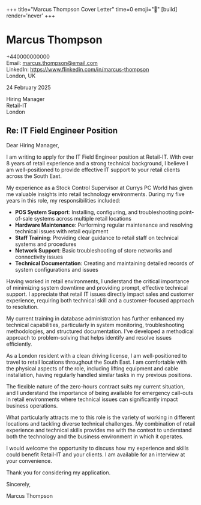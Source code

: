 +++
title="Marcus Thompson Cover Letter" 
time=0 
emoji="📝" 
[build]
render='never'
+++

# Marcus Thompson

+440000000000  
Email: marcus.thompson@email.com  
LinkedIn: https://www.flinkedin.com/in/marcus-thompson  
London, UK

24 February 2025

Hiring Manager  
Retail-IT  
London

## Re: IT Field Engineer Position

Dear Hiring Manager,

I am writing to apply for the IT Field Engineer position at Retail-IT. With over 8 years of retail experience and a strong technical background, I believe I am well-positioned to provide effective IT support to your retail clients across the South East.

My experience as a Stock Control Supervisor at Currys PC World has given me valuable insights into retail technology environments. During my five years in this role, my responsibilities included:

- **POS System Support**: Installing, configuring, and troubleshooting point-of-sale systems across multiple retail locations
- **Hardware Maintenance**: Performing regular maintenance and resolving technical issues with retail equipment
- **Staff Training**: Providing clear guidance to retail staff on technical systems and procedures
- **Network Support**: Basic troubleshooting of store networks and connectivity issues
- **Technical Documentation**: Creating and maintaining detailed records of system configurations and issues

Having worked in retail environments, I understand the critical importance of minimizing system downtime and providing prompt, effective technical support. I appreciate that retail IT issues directly impact sales and customer experience, requiring both technical skill and a customer-focused approach to resolution.

My current training in database administration has further enhanced my technical capabilities, particularly in system monitoring, troubleshooting methodologies, and structured documentation. I've developed a methodical approach to problem-solving that helps identify and resolve issues efficiently.

As a London resident with a clean driving license, I am well-positioned to travel to retail locations throughout the South East. I am comfortable with the physical aspects of the role, including lifting equipment and cable installation, having regularly handled similar tasks in my previous positions.

The flexible nature of the zero-hours contract suits my current situation, and I understand the importance of being available for emergency call-outs in retail environments where technical issues can significantly impact business operations.

What particularly attracts me to this role is the variety of working in different locations and tackling diverse technical challenges. My combination of retail experience and technical skills provides me with the context to understand both the technology and the business environment in which it operates.

I would welcome the opportunity to discuss how my experience and skills could benefit Retail-IT and your clients. I am available for an interview at your convenience.

Thank you for considering my application.

Sincerely,

Marcus Thompson
